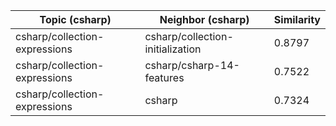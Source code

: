 | Topic (csharp) | Neighbor (csharp) | Similarity |
|-------------|-------------------|------------|
| csharp/collection-expressions | csharp/collection-initialization | 0.8797 |
| csharp/collection-expressions | csharp/csharp-14-features | 0.7522 |
| csharp/collection-expressions | csharp | 0.7324 |
